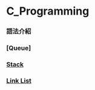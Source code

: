 # C_Programming
### 語法介紹
### [Queue]  
### [Stack](https://github.com/shawnhuang125/C_Programming/blob/main/stack.md)
### [Link List]()
